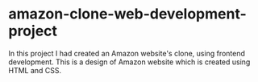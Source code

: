 # amazon-clone-web-development-project
In this project I had created an Amazon website's clone, using frontend development.
This is a design of Amazon website which is created using HTML and CSS.

